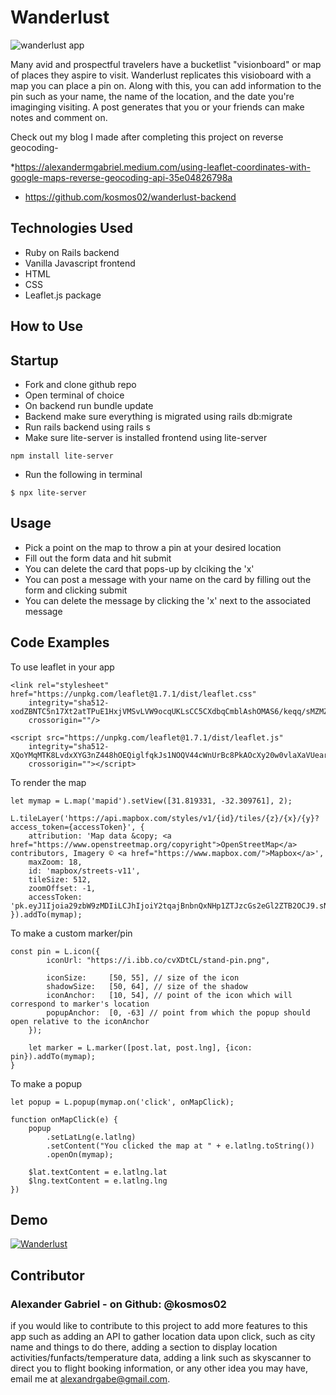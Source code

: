 # Wanderlust #

![wanderlust app](https://i.ibb.co/b1d3fdG/wanderlust-screenshot.png "Wanderlust")

Many avid and prospectful travelers have a bucketlist "visionboard" or map of places they aspire to visit. Wanderlust replicates this visioboard with a map you can place a pin on. Along with this, you can add information to the pin such as your name, the name of the location, and the date you're imaginging visiting. A post generates that you or your friends can make notes and comment on.

Check out my blog I made after completing this project on reverse geocoding-

*https://alexandermgabriel.medium.com/using-leaflet-coordinates-with-google-maps-reverse-geocoding-api-35e04826798a

* https://github.com/kosmos02/wanderlust-backend

## Technologies Used ##

* Ruby on Rails backend
* Vanilla Javascript frontend
* HTML
* CSS
* Leaflet.js package

## How to Use ##

## Startup ##

* Fork and clone github repo
* Open terminal of choice
* On backend run bundle update
* Backend make sure everything is migrated using rails db:migrate
* Run rails backend using rails s
* Make sure lite-server is installed frontend using lite-server
 ```
 npm install lite-server
```
* Run the following in terminal
```
$ npx lite-server
```

## Usage ##

* Pick a point on the map to throw a pin at your desired location
* Fill out the form data and hit submit
* You can delete the card that pops-up by clciking the 'x'
* You can post a message with your name on the card by filling out the form and clicking submit
* You can delete the message by clicking the 'x' next to the associated message

## Code Examples ##

To use leaflet in your app 
```
<link rel="stylesheet" href="https://unpkg.com/leaflet@1.7.1/dist/leaflet.css"
    integrity="sha512-xodZBNTC5n17Xt2atTPuE1HxjVMSvLVW9ocqUKLsCC5CXdbqCmblAshOMAS6/keqq/sMZMZ19scR4PsZChSR7A=="
    crossorigin=""/>

<script src="https://unpkg.com/leaflet@1.7.1/dist/leaflet.js"
    integrity="sha512-XQoYMqMTK8LvdxXYG3nZ448hOEQiglfqkJs1NOQV44cWnUrBc8PkAOcXy20w0vlaXaVUearIOBhiXZ5V3ynxwA=="
    crossorigin=""></script>
```
To render the map
```
let mymap = L.map('mapid').setView([31.819331, -32.309761], 2);

L.tileLayer('https://api.mapbox.com/styles/v1/{id}/tiles/{z}/{x}/{y}?access_token={accessToken}', {
    attribution: 'Map data &copy; <a href="https://www.openstreetmap.org/copyright">OpenStreetMap</a> contributors, Imagery © <a href="https://www.mapbox.com/">Mapbox</a>',
    maxZoom: 18,
    id: 'mapbox/streets-v11',
    tileSize: 512,
    zoomOffset: -1,
    accessToken: 'pk.eyJ1Ijoia29zbW9zMDIiLCJhIjoiY2tqajBnbnQxNHp1ZTJzcGs2eGl2ZTB2OCJ9.sN_ykILGCbjf6ZkobZ80wg'
}).addTo(mymap);
```
To make a custom marker/pin
```
const pin = L.icon({
        iconUrl: "https://i.ibb.co/cvXDtCL/stand-pin.png",
    
        iconSize:     [50, 55], // size of the icon
        shadowSize:   [50, 64], // size of the shadow
        iconAnchor:   [10, 54], // point of the icon which will correspond to marker's location
        popupAnchor:  [0, -63] // point from which the popup should open relative to the iconAnchor
    });

    let marker = L.marker([post.lat, post.lng], {icon: pin}).addTo(mymap);
}
```
To make a popup

```
let popup = L.popup(mymap.on('click', onMapClick);

function onMapClick(e) {
    popup
        .setLatLng(e.latlng)
        .setContent("You clicked the map at " + e.latlng.toString())
        .openOn(mymap);
    
    $lat.textContent = e.latlng.lat
    $lng.textContent = e.latlng.lng
})
```
## Demo ##

[![Wanderlust](https://i.ibb.co/VqfwzB2/Demo-Wanderlust.png)](https://youtu.be/9Lydq4EVUI4 "Wanderlust")

## Contributor ##

### Alexander Gabriel - on Github: @kosmos02

if you would like to contribute to this project to add more features to this app such as adding an API to gather location data upon click, such as city name and things to do there, adding a section to display location activities/funfacts/temperature data, adding a link such as skyscanner to direct you to flight booking information, or any other idea you may have, email me at alexandrgabe@gmail.com.
